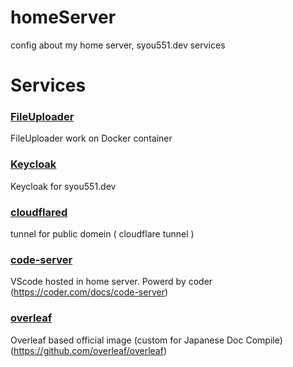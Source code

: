 # homeServer
config about my home server, syou551.dev services

# Services
### [FileUploader](./FileUploader/)

FileUploader work on Docker container

### [Keycloak](./keycloak/)

Keycloak for syou551.dev

### [cloudflared](./cloudflared/)

tunnel for public domein ( cloudflare tunnel )

### [code-server](./code-server/)

VScode hosted in home server. Powerd by coder
(https://coder.com/docs/code-server)

### [overleaf](./overleaf/)

Overleaf based official image (custom for Japanese Doc Compile)
(https://github.com/overleaf/overleaf)